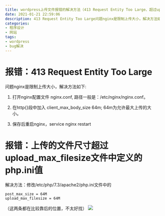 ```yaml
---
title: wordpress上传文件报错的解决方法（413 Request Entity Too Large、超过upload_max_filesize文件中定义的php.ini值）
date: 2021-01-21 22:59:06
description: 413 Request Entity Too Large问题nginx是限制上传大小，解决方法如下:1. 打开nginx配置文件 nginx.conf, 路径一般是：/etc/nginx/nginx.conf。2. 在http{}段中加入 client_max_body_size 64m; 64m为允许最大上传的大小。3. 保存后重启nginx，service nginx restart
categories:
- 程序设计
- 网站
tags:
- wordpress
- bug解决
---
```


# 报错：413 Request Entity Too Large
问题nginx是限制上传大小，解决方法如下:

1. 打开nginx配置文件 nginx.conf, 路径一般是：/etc/nginx/nginx.conf。

2. 在http{}段中加入 client_max_body_size 64m; 64m为允许最大上传的大小。

3. 保存后重启nginx，service nginx restart

# 报错：上传的文件尺寸超过upload_max_filesize文件中定义的php.ini值
解决方法：修改/etc/php/7.3/apache2/php.ini文件中的
```bash
post_max_size = 64M
upload_max_filesize = 64M
```
（这两条都在比较靠后的位置，不太好找）
![](https://gitee.com/huffiema/pictures/raw/master/image/202112231121053-wp-bugfix-1.png)